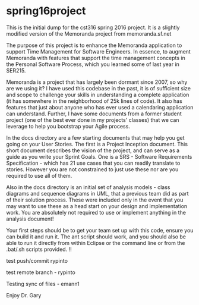 # spring16project
This is the initial dump for the cst316 spring 2016 project. It is a slightly modified version of the Memoranda project from memoranda.sf.net

The purpose of this project is to enhance the Memoranda application to support Time Management for Software Engineers. In essence, to augment Memoranda with features that support the time management concepts in the Personal Software Process, which you learned some of last year in SER215.

Memoranda is a project that has largely been dormant since 2007, so why are we using it? I have used this codebase in the past, it is of sufficient size and scope to challenge your skills in understanding a complete application (it has somewhere in the neighborhood of 25k lines of code). It also has features that just about anyone who has ever used a calendaring application can understand. Further, I have some documents from a former student project (one of the best ever done in my projects' classes) that we can leverage to help you bootstrap your Agile process.

In the docs directory are a few starting documents that may help you get going on your User Stories. The first is a Project Inception document. This short document describes the vision of the project, and can serve as a guide as you write your Sprint Goals. One is a SRS - Software Requirements Specification - which has 21 use cases that you can readily translate to stories. However you are not constrained to just use these nor are you required to use all of them. 

Also in the docs directory is an initial set of analysis models - class diagrams and sequence diagrams in UML, that a previous team did as part of their solution process. These were included only in the event that you may want to use these as a head start on your design and implementation work. You are absolutely not required to use or implement anything in the analysis document!

Your first steps should be to get your team set up with this code, ensure you can build it and run it. The ant script should work, and you should also be able to run it directly from within Eclipse or the command line or from the .bat/.sh scripts provided. !!

test push/commit rypinto

test remote branch - rypinto

Testing sync of files - emann1

Enjoy
Dr. Gary
